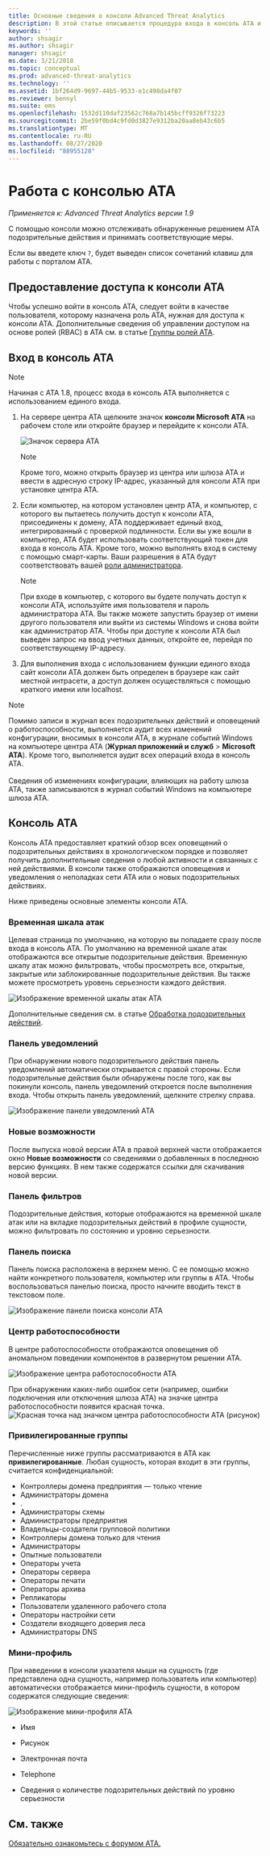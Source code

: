 ```yaml
---
title: Основные сведения о консоли Advanced Threat Analytics
description: В этой статье описывается процедура входа в консоль ATA и ее компоненты
keywords: ''
author: shsagir
ms.author: shsagir
manager: shsagir
ms.date: 3/21/2018
ms.topic: conceptual
ms.prod: advanced-threat-analytics
ms.technology: ''
ms.assetid: 1bf264d9-9697-44b5-9533-e1c498da4f07
ms.reviewer: bennyl
ms.suite: ems
ms.openlocfilehash: 1532d110daf23562c768a7b145bcff9326f73223
ms.sourcegitcommit: 2be59f0bd4c9fd0d3827e9312ba20aa8eb43c6b5
ms.translationtype: MT
ms.contentlocale: ru-RU
ms.lasthandoff: 08/27/2020
ms.locfileid: "88955128"
---
```

# <a name="working-with-the-ata-console"></a>Работа с консолью ATA


*Применяется к: Advanced Threat Analytics версии 1.9*

C помощью консоли можно отслеживать обнаруженные решением ATA подозрительные действия и принимать соответствующие меры.

Если вы введете ключ `?`, будет выведен список сочетаний клавиш для работы с порталом ATA. 

## <a name="enabling-access-to-the-ata-console"></a>Предоставление доступа к консоли ATA
Чтобы успешно войти в консоль ATA, следует войти в качестве пользователя, которому назначена роль ATA, нужная для доступа к консоли ATA. Дополнительные сведения об управлении доступом на основе ролей (RBAC) в ATA см. в статье [Группы ролей ATA](ata-role-groups.md).

## <a name="logging-into-the-ata-console"></a>Вход в консоль ATA

>[!NOTE]
 > Начиная с ATA 1.8, процесс входа в консоль ATA выполняется с использованием единого входа.

1. На сервере центра ATA щелкните значок **консоли Microsoft ATA** на рабочем столе или откройте браузер и перейдите к консоли ATA.

    ![Значок сервера ATA](media/ata-server-icon.png)

   >[!NOTE]
   > Кроме того, можно открыть браузер из центра или шлюза ATA и ввести в адресную строку IP-адрес, указанный для консоли ATA при установке центра ATA.    

1. Если компьютер, на котором установлен центр ATA, и компьютер, с которого вы пытаетесь получить доступ к консоли ATA, присоединены к домену, ATA поддерживает единый вход, интегрированный с проверкой подлинности. Если вы уже вошли в компьютер, ATA будет использовать соответствующий токен для входа в консоль ATA. Кроме того, можно выполнять вход в систему с помощью смарт-карты. Ваши разрешения в ATA будут соответствовать вашей [роли администратора](ata-role-groups.md).

   > [!NOTE]
   > При входе в компьютер, с которого вы будете получать доступ к консоли ATA, используйте имя пользователя и пароль администратора ATA. Вы также можете запустить браузер от имени другого пользователя или выйти из системы Windows и снова войти как администратор ATA. Чтобы при доступе к консоли ATA был выведен запрос на ввод учетных данных, откройте ее, перейдя по соответствующему IP-адресу.

1. Для выполнения входа с использованием функции единого входа сайт консоли ATA должен быть определен в браузере как сайт местной интрасети, а доступ должен осуществляться с помощью краткого имени или localhost.

> [!NOTE]
> Помимо записи в журнал всех подозрительных действий и оповещений о работоспособности, выполняется аудит всех изменений конфигурации, вносимых в консоли ATA, в журнале событий Windows на компьютере центра ATA (**Журнал приложений и служб** > **Microsoft ATA**). Кроме того, выполняется аудит всех операций входа в консоль ATA.<br></br>  Сведения об изменениях конфигурации, влияющих на работу шлюза ATA, также записываются в журнал событий Windows на компьютере шлюза ATA. 



## <a name="the-ata-console"></a>Консоль ATA

Консоль ATA предоставляет краткий обзор всех оповещений о подозрительных действиях в хронологическом порядке и позволяет получить дополнительные сведения о любой активности и связанных с ней действиями. В консоли также отображаются оповещения и уведомления о неполадках сети ATA или о новых подозрительных действиях.

Ниже приведены основные элементы консоли ATA.


### <a name="attack-time-line"></a>Временная шкала атак

Целевая страница по умолчанию, на которую вы попадаете сразу после входа в консоль ATA. По умолчанию на временной шкале атак отображаются все открытые подозрительные действия. Временную шкалу атак можно фильтровать, чтобы просмотреть все, открытые, закрытые или заблокированные подозрительные действия. Вы также можете просмотреть уровень серьезности каждого действия.

![Изображение временной шкалы атак ATA](media/ATA-Suspicious-Activity-Timeline.jpg)

Дополнительные сведения см. в статье [Обработка подозрительных действий](working-with-suspicious-activities.md).

### <a name="notification-bar"></a>Панель уведомлений

При обнаружении нового подозрительного действия панель уведомлений автоматически открывается с правой стороны. Если подозрительные действия были обнаружены после того, как вы покинули консоль, панель уведомлений откроется после выполнения входа. Чтобы открыть панель уведомлений, щелкните стрелку справа.

![Изображение панели уведомлений ATA](media/notification-bar-1.7.png)

### <a name="whats-new"></a>Новые возможности

После выпуска новой версии ATA в правой верхней части отображается окно **Новые возможности** со сведениями о добавленных в последнюю версию функциях. В нем также содержатся ссылки для скачивания новой версии.

### <a name="filtering-panel"></a>Панель фильтров

Подозрительные действия, которые отображаются на временной шкале атак или на вкладке подозрительных действий в профиле сущности, можно фильтровать по состоянию и уровню серьезности.

### <a name="search-bar"></a>Панель поиска

Панель поиска расположена в верхнем меню. С ее помощью можно найти конкретного пользователя, компьютер или группы в ATA. Чтобы воспользоваться панелью поиска, просто начните вводить текст в текстовом поле.

![Изображение панели поиска консоли ATA](media/ATA-console-search.png)

### <a name="health-center"></a>Центр работоспособности

В центре работоспособности отображаются оповещения об аномальном поведении компонентов в развернутом решении ATA.

![Изображение центра работоспособности ATA](media/ATA-Health-Issue.jpg)

При обнаружении каких-либо ошибок сети (например, ошибки подключения или отключения шлюза ATA) на значке центра работоспособности появится красная точка. ![Красная точка над значком центра работоспособности ATA (рисунок)](media/ATA-Health-Center-Alert-red-dot.png)

### <a name="sensitive-groups"></a>Привилегированные группы

Перечисленные ниже группы рассматриваются в ATA как **привилегированные**. Любая сущность, которая входит в эти группы, считается конфиденциальной:

- Контроллеры домена предприятия — только чтение 
- Администраторы домена 
- . 
- Администраторы схемы
- Администраторы предприятия 
- Владельцы-создатели групповой политики 
- Контроллеры домена только для чтения 
- Администраторы  
- Опытные пользователи  
- Операторы учета  
- Операторы сервера   
- Операторы печати
- Операторы архива
- Репликаторы 
- Пользователи удаленного рабочего стола 
- Операторы настройки сети 
- Создатели входящего доверия леса 
- Администраторы DNS 


### <a name="mini-profile"></a>Мини-профиль

При наведении в консоли указателя мыши на сущность (где представлена одна сущность, например пользователь или компьютер) автоматически отображается мини-профиль сущности, в котором содержатся следующие сведения:

![Изображение мини-профиля ATA](media/ATA-mini-profile.jpg)

- Имя

- Рисунок

- Электронная почта

- Telephone

- Сведения о количестве подозрительных действий по уровню серьезности



## <a name="see-also"></a>См. также
[Обязательно ознакомьтесь с форумом ATA.](https://social.technet.microsoft.com/Forums/security/home?forum=mata)
